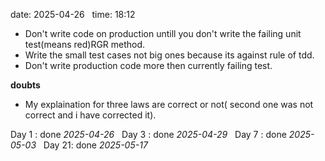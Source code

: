 date: 2025-04-26  
time: 18:12  

- Don't write code on production untill you don't write the failing unit test(means red)RGR method.
- Write the small test cases not big ones because its against rule of tdd.
- Don't write production code more then currently failing test.

**doubts**
- My explaination for three laws are correct or not( second one was not correct and i have corrected it).


Day 1 : done *2025-04-26*  
Day 3 : done *2025-04-29*  
Day 7 : done *2025-05-03*  
Day 21: done *2025-05-17*